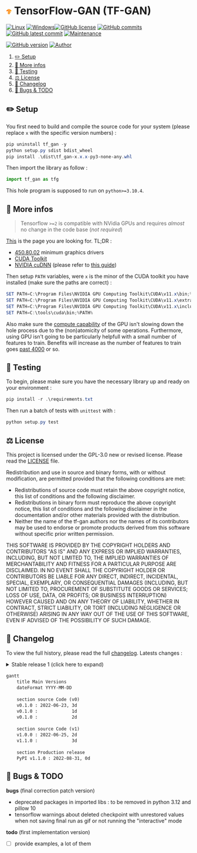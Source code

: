 # <img src="assets/icon.png" alt="icon" width="3%"/> TensorFlow-GAN (TF-GAN)

[![Linux](https://svgshare.com/i/Zhy.svg)](https://docs.microsoft.com/en-us/windows/wsl/tutorials/gui-apps)
[![Windows](https://svgshare.com/i/ZhY.svg)](https://svgshare.com/i/ZhY.svg)[![GitHub license](https://img.shields.io/github/license/ThomasByr/tf-gan)](https://github.com/ThomasByr/tf-gan/blob/master/LICENSE)
[![GitHub commits](https://badgen.net/github/commits/ThomasByr/tf-gan)](https://GitHub.com/ThomasByr/tf-gan/commit/)
[![GitHub latest commit](https://badgen.net/github/last-commit/ThomasByr/tf-gan)](https://gitHub.com/ThomasByr/tf-gan/commit/)
[![Maintenance](https://img.shields.io/badge/maintained%3F-yes-green.svg)](https://GitHub.com/ThomasByr/tf-gan/graphs/commit-activity)

[![GitHub version](https://badge.fury.io/gh/ThomasByr%2Ftf-gan.svg)](https://github.com/ThomasByr/tf-gan)
[![Author](https://img.shields.io/badge/author-@ThomasByr-blue)](https://github.com/ThomasByr)

1. [✏️ Setup](#️-setup)
2. [💁 More infos](#-more-infos)
3. [🧪 Testing](#-testing)
4. [⚖️ License](#️-license)
5. [🔄 Changelog](#-changelog)
6. [🐛 Bugs & TODO](#-bugs--todo)

## ✏️ Setup

You first need to build and compile the source code for your system (please replace `x` with the specific version numbers) :

```ps1
pip uninstall tf_gan -y
python setup.py sdist bdist_wheel
pip install .\dist\tf_gan-x.x.x-py3-none-any.whl
```

Then import the library as follow :

```py
import tf_gan as tfg
```

This hole program is supposed to run on `python>=3.10.4`.

## 💁 More infos

> Tensorflow `>=2` is compatible with NVidia GPUs and requires _almost_ no change in the code base (_not required_)

[This](https://www.tensorflow.org/install/gpu) is the page you are looking for. TL;DR :

- [450.80.02](https://www.nvidia.com/en-us/geforce/geforce-experience/) minimum graphics drivers
- [CUDA Toolkit](https://developer.nvidia.com/cuda-toolkit-archive)
- [NVIDIA cuDNN](https://developer.nvidia.com/cudnn) (please refer to [this guide](https://docs.nvidia.com/deeplearning/cudnn/install-guide/index.html#install-windows))

Then setup `PATH` variables, were `x` is the minor of the CUDA toolkit you have installed (make sure the paths are correct) :

```ps1
SET PATH=C:\Program Files\NVIDIA GPU Computing Toolkit\CUDA\v11.x\bin;%PATH%
SET PATH=C:\Program Files\NVIDIA GPU Computing Toolkit\CUDA\v11.x\extras\CUPTI\lib64;%PATH%
SET PATH=C:\Program Files\NVIDIA GPU Computing Toolkit\CUDA\v11.x\include;%PATH%
SET PATH=C:\tools\cuda\bin;%PATH%
```

Also make sure the [compute capability](https://docs.nvidia.com/cuda/cuda-c-programming-guide/index.html#compute-capabilities) of the GPU isn't slowing down the hole process due to the (non)atomicity of some operations. Furthermore, using GPU isn't going to be particularly helpfull with a small number of features to train. Benefits will increase as the number of features to train goes [past 4000](https://stackoverflow.com/questions/55749899/training-a-simple-model-in-tensorflow-gpu-slower-than-cpu) or so.

## 🧪 Testing

To begin, please make sure you have the necessary library up and ready on your environment :

```ps1
pip install -r .\requirements.txt
```

Then run a batch of tests with `unittest` with :

```ps1
python setup.py test
```

## ⚖️ License

This project is licensed under the GPL-3.0 new or revised license. Please read the [LICENSE](LICENSE) file.

Redistribution and use in source and binary forms, with or without modification, are permitted provided that the following conditions are met:

- Redistributions of source code must retain the above copyright notice, this list of conditions and the following disclaimer.
- Redistributions in binary form must reproduce the above copyright notice, this list of conditions and the following disclaimer in the documentation and/or other materials provided with the distribution.
- Neither the name of the tf-gan authors nor the names of its contributors may be used to endorse or promote products derived from this software without specific prior written permission.

THIS SOFTWARE IS PROVIDED BY THE COPYRIGHT HOLDERS AND CONTRIBUTORS "AS IS" AND ANY EXPRESS OR IMPLIED WARRANTIES, INCLUDING, BUT NOT LIMITED TO, THE IMPLIED WARRANTIES OF MERCHANTABILITY AND FITNESS FOR A PARTICULAR PURPOSE ARE DISCLAIMED. IN NO EVENT SHALL THE COPYRIGHT HOLDER OR CONTRIBUTORS BE LIABLE FOR ANY DIRECT, INDIRECT, INCIDENTAL, SPECIAL, EXEMPLARY, OR CONSEQUENTIAL DAMAGES (INCLUDING, BUT NOT LIMITED TO, PROCUREMENT OF SUBSTITUTE GOODS OR SERVICES; LOSS OF USE, DATA, OR PROFITS; OR BUSINESS INTERRUPTION) HOWEVER CAUSED AND ON ANY THEORY OF LIABILITY, WHETHER IN CONTRACT, STRICT LIABILITY, OR TORT (INCLUDING NEGLIGENCE OR OTHERWISE) ARISING IN ANY WAY OUT OF THE USE OF THIS SOFTWARE, EVEN IF ADVISED OF THE POSSIBILITY OF SUCH DAMAGE.

## 🔄 Changelog

To view the full history, please read the full [changelog](changelog.md). Latests changes :

<details>
    <summary>  Stable release 1 (click here to expand) </summary>

**v1.0.0** big day

- am I going to ever get paid for this ?
- 2d batch normalization with gamma and beta was broadcasted incorrectly
- minor additions to the eval helper functions
- add tfhub to dependencies
- pin tensorflow-probability to version 0.8 for tf1 since that's the last version that supports tf1
- switch from matplotlib to pillow
- add dummy computation to trigger method lazy loading before mocking happens
- make tf-gan default build `python3.8`
- remove testing support for python 2.x

**v1.1.0** breakthrough do not happend with legacy codes

- removed partial support for `python3.8` and lower (might pin python version to `3.10` in the future)
- removed service for python `<=3.6`
- updated `lib_eval.py`, `data_provider.py`
- added relativistic loss and loss test
- reworked `networks.py`, `train_lib.py`, `utils.py`

</details>

```mermaid
gantt
    title Main Versions
    dateFormat YYYY-MM-DD

    section source Code (v0)
    v0.1.0 : 2022-06-23, 3d
    v0.1.0 :             1d
    v0.1.0 :             2d

    section source Code (v1)
    v1.0.0 : 2022-06-25, 2d
    v1.1.0 :             3d

    section Production release
    PyPI v1.1.0 : 2022-08-31, 0d
```

## 🐛 Bugs & TODO

**bugs** (final correction patch version)

- deprecated packages in imported libs : to be removed in python 3.12 and pillow 10
- tensorflow warnings about deleted checkpoint with unrestored values when not saving final run as gif or not running the "interactive" mode

**todo** (first implementation version)

- [ ] provide examples, a lot of them
